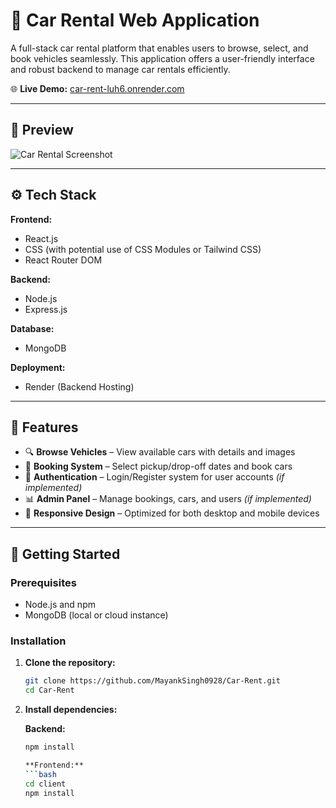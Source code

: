# 🚗 Car Rental Web Application

A full-stack car rental platform that enables users to browse, select, and book vehicles seamlessly. This application offers a user-friendly interface and robust backend to manage car rentals efficiently.

🌐 **Live Demo:** [car-rent-luh6.onrender.com](https://car-rent-luh6.onrender.com/)

---

## 📸 Preview

![Car Rental Screenshot](preview-image-url-if-available)

---

## ⚙️ Tech Stack

**Frontend:**
- React.js
- CSS (with potential use of CSS Modules or Tailwind CSS)
- React Router DOM

**Backend:**
- Node.js
- Express.js

**Database:**
- MongoDB

**Deployment:**
- Render (Backend Hosting)

---

## 🔑 Features

- 🔍 **Browse Vehicles** – View available cars with details and images
- 📅 **Booking System** – Select pickup/drop-off dates and book cars
- 🔐 **Authentication** – Login/Register system for user accounts *(if implemented)*
- 📊 **Admin Panel** – Manage bookings, cars, and users *(if implemented)*
- 🔁 **Responsive Design** – Optimized for both desktop and mobile devices

---

## 🚀 Getting Started

### Prerequisites

- Node.js and npm
- MongoDB (local or cloud instance)

### Installation

1. **Clone the repository:**
   ```bash
   git clone https://github.com/MayankSingh0928/Car-Rent.git
   cd Car-Rent

2. **Install dependencies:**

   **Backend:**
   
   ```bash
   npm install

   **Frontend:**   
   ```bash
   cd client
   npm install

